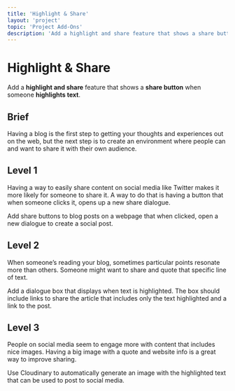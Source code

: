 ```yaml
---
title: 'Highlight & Share'
layout: 'project'
topic: 'Project Add-Ons'
description: 'Add a highlight and share feature that shows a share button when someone highlights text.'
---
```



# Highlight & Share

Add a <strong className="color-blue">highlight and share</strong> feature that shows a <strong className="color-purple">share button</strong> when someone <strong className="color-purple">highlights text</strong>.

## Brief

Having a blog is the first step to getting your thoughts and experiences out on the web, but the next step is to create an environment where people can and want to share it with their own audience.

## Level 1

Having a way to easily share content on social media like Twitter makes it more likely for someone to share it. A way to do that is having a button that when someone clicks it, opens up a new share dialogue.

Add share buttons to blog posts on a webpage that when clicked, open a new dialogue to create a social post.

## Level 2

When someone’s reading your blog, sometimes particular points resonate more than others. Someone might want to share and quote that specific line of text.

Add a dialogue box that displays when text is highlighted. The box should include links to share the article that includes only the text highlighted and a link to the post.

## Level 3

People on social media seem to engage more with content that includes nice images. Having a big image with a quote and website info is a great way to improve sharing.

Use Cloudinary to automatically generate an image with the highlighted text that can be used to post to social media.


